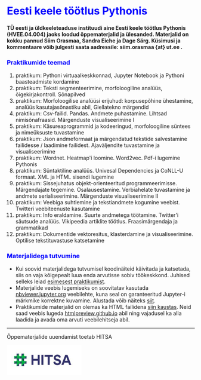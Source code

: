 <h1 style="color:blue"> Eesti keele töötlus Pythonis </h1>  

#### TÜ eesti ja üldkeeleteaduse instituudi aine Eesti keele töötlus Pythonis (HVEE.04.004) jaoks loodud õppematerjalid ja ülesanded. Materjalid on kokku pannud Siim Orasmaa, Sandra Eiche ja Dage Särg. Küsimusi ja kommentaare võib julgesti saata aadressile: siim.orasmaa {at} ut.ee .

<h3 style="color:blue">Praktikumide teemad</h3>

 1. praktikum: Pythoni virtuaalkeskkonnad, Jupyter Notebook ja Pythoni baasteadmiste kordamine
 2. praktikum: Teksti segmenteerimine, morfoloogiline analüüs, õigekirjakontroll. Sõnapilved
 3. praktikum: Morfoloogilise analüüsi erijuhud: korpusepõhine ühestamine, analüüs kasutajasõnastiku abil, Giellatekno märgendid
 4. praktikum: Csv-failid. Pandas. Andmete puhastamine. Lihtsad nimisõnafraasid. Märgenduste visualiseerimine I
 5. praktikum: Käsureaprogrammid ja kodeeringud, morfoloogiline süntees ja nimeüksuste tuvastamine
 6. praktikum: Json andmeformaat ja märgendatud tekstide salvestamine failidesse / laadimine failidest. Ajaväljendite tuvastamine ja visualiseerimine
 7. praktikum: Wordnet. Heatmap'i loomine. Word2vec. Pdf-i lugemine Pythonis
 8. praktikum: Süntaktiline analüüs. Univesal Dependencies ja CoNLL-U formaat. XML ja HTML sisendi lugemine
 9. praktikum: Sissejuhatus objekt-orienteeritud programmeerimisse. Märgendajate tegemine. Osalausestamine. Verbiahelate tuvastamine ja andmete serialiseerimine. Märgenduste visualiseerimine II
 10. praktikum: Veebiga suhtlemine ja tekstiandmete kogumine veebist. Twitteri veebiteenuste kasutamine
 11. praktikum: Info eraldamine. Suurte andmetega töötamine. Twitter'i säutsude analüüs. Vikipeedia artiklite töötlus. Fraasimärgendaja ja grammatikad
 12. praktikum: Dokumentide vektoresitus, klasterdamine ja visualiseerimine. Optilise tekstituvastuse katsetamine

<h3 style="color:blue">Materjalidega tutvumine</h3>

 * Kui soovid materjalidega tutvumisel koodinäiteid käivitada ja katsetada, siis on vaja kõigepealt luua enda arvutisse sobiv töökeskkond. Juhised selleks leiad [esimesest praktikumist](Praktikum1/praktikum_1_sissejuhatus.pdf).  
 * Materjalide veebis lugemiseks on soovitatav kasutada [nbviewer.jupyter.org](https://nbviewer.jupyter.org/) veebilehte, kuna seal on garanteeritud Jupyter-i märkmike korrektne kuvamine. Alustada võib näiteks [siit](https://nbviewer.jupyter.org/github/d009/EstNLP/tree/master/).
 * Praktikumide materjalid on olemas ka HTML failidena [siin kaustas](html). Neid saad veebis lugeda [htmlpreview.github.io](https://htmlpreview.github.io) abil ning vajadusel ka alla laadida ja avada oma arvuti veebilehitseja abil. 

---

Õppematerjalide uuendamist toetab HITSA

<img src="hitsa_logo.jpg" alt="HITSA logo" style="width:200px;"/>

 